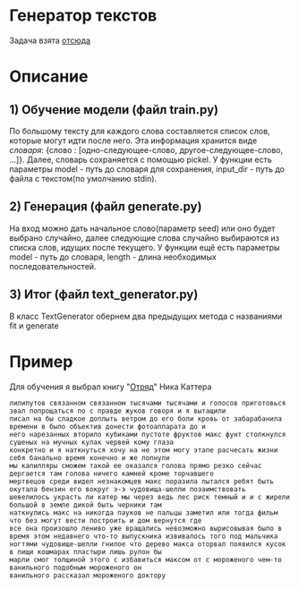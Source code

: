 # Генератор текстов

Задача взята [отсюда](https://gist.github.com/sslotin/d4c80a5f724a5cede5f2dfa62958074b)

# Описание

## 1) Обучение модели (файл train.py)
По большому тексту для каждого слова составляется список слов, которые могут идти после него.
Эта информация хранится виде *словаря*: {слово : [одно-следующее-слово, другое-следующее-слово, ...]}.
Далее, словарь сохраняется с помощью pickel.
У функции есть параметры model - путь до словаря для сохранения, input_dir - путь до файла с текстом(по умолчанию stdin).

## 2) Генерация (файл generate.py)
На вход можно дать начальное слово(параметр seed) или оно будет выбрано случайно, далее следующие слова случайно выбираются из списка слов, идущих после текущего.
У функции ещё есть параметры model - путь до словаря, length - длина необходимых последовательностей.

## 3) Итог (файл text_generator.py)
В класс TextGenerator обернем два предыдущих метода с названиями fit и generate

# Пример
Для обучения я выбрал книгу "[Отряд](https://fantlab.ru/work678486)" Ника Каттера

```
лилипутов связанном связанном тысячами тысячами и голосов приготовься звал попрощаться по с правде жуков говоря и я вытащили 
писал на бы сладкое доплыть ветром до его боли кровь от забарабанила времени в было объектив донести фотоаппарата до и 
него нарезанных вторило кубиками пустоте фруктов макс фунт столкнулся сушеных на мучных кулак червей кому глаза 
конкретно и я наткнуться хочу на не этом могу этапе расчесать жизни себя банально время конечно и же лопнули 
мы капилляры сможем такой ее оказался голова прямо резко сейчас дергается там голова ничего камней кроме торчавшего 
мертвецов среди видел незнакомцев макс поразила пытался ребят быть окутала бензин его вокруг э-э чудовища-шелли позаимствовать 
шевелилось украсть ли катер мы через ведь лес риск темный и и с жирели большой в земле дикой быть черники там 
наткнулись макс на никогда пауков не пальцы заметил или тогда фильм что без могут вести построить и дом вернутся где 
все она произошло лениво уже вращались невозможно вырисовывая было в время этом недавнего что-то выпускника извивалось того под мальчика 
ногтями чудовище-шелли гнилое что дерево макса оторвал появился кусок в пищи кошмарах пластыри лишь рулон бы 
марли смог толщиной этого с избавиться максом от с мороженого чем-то ванильного подобным мороженого он 
ванильного рассказал мороженого доктору
```
